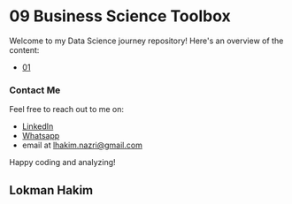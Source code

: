 # 09 Business Science Toolbox
Welcome to my Data Science journey repository! Here's an overview of the content:

- [01 ](https://github.com/lokmanTech)
  

### Contact Me
Feel free to reach out to me on:

- [LinkedIn](https://www.linkedin.com/in/lhakimnazri/)
- [Whatsapp](https://wa.me/+60102115249)
- email at lhakim.nazri@gmail.com

Happy coding and analyzing!

## Lokman Hakim
